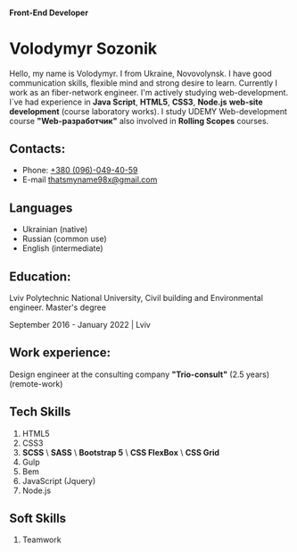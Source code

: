 #### Front-End Developer

# Volodymyr Sozonik
Hello, my name is Volodymyr. I from Ukraine, Novovolynsk.
I have good communication skills, flexible mind and strong desire to learn. 
Currently I work as an fiber-network engineer. I'm actively studying web-development. 
I`ve had experience in **Java Script**, **HTML5**, **CSS3**, **Node.js** **web-site development** (course laboratory works). 
I study UDEMY Web-development course **"Web-разработчик"** also involved in **Rolling Scopes** courses.
## Contacts:
- Phone: [+380 (096)-049-40-59](380960494059)
- E-mail [thatsmyname98x@gmail.com](thatsmyname98x@gmail.com)

## Languages
- Ukrainian (native)
- Russian (common use)
- English (intermediate)

## Education:
Lviv Polytechnic National University, Civil building and Environmental engineer. Master's degree

September 2016 - January 2022 | Lviv 

## Work experience:
Design engineer at the consulting company **"Trio-consult"** (2.5 years) (remote-work)
## Tech Skills
1. HTML5
2. CSS3
3. __SCSS__ \ __SASS__ \ __Bootstrap 5__ \ __CSS FlexBox__ \ __CSS Grid__
4. Gulp
5. Bem
6. JavaScript (Jquery)
7. Node.js

## Soft Skills
1. Teamwork
